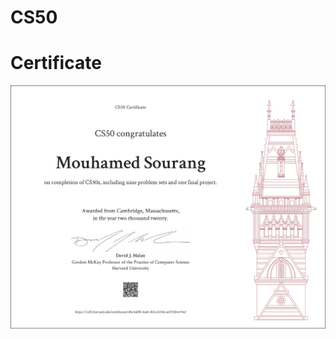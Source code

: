 #  CS50


#  Certificate 

![certificate](https://github.com/MoSourang/Havard_CS50/blob/master/CS50x.png)
 
